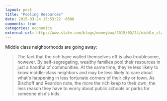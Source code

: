 ```yaml
---
layout: post
title: "Pooling Resources"
date: 2015-03-24 13:53:22 -0500
comments: true
categories: economics
external-url: http://www.slate.com/blogs/moneybox/2015/03/24/middle_class_neighborhoods_they_re_disappearing.html
---
```


Middle class neighborhoods are going away:

> The fact that the rich have walled themselves off is also troublesome, however. By self-segregating, wealthy families pool their resources in just a handful of communities. At the same time, they're less likely to know middle-class neighbors and may be less likely to care about what's happening in less fortunate corners of their city or town. As Bischoff and Reardon note, the more the rich keep to their own, the less reason they have to worry about public schools or parks for someone else's kids.
